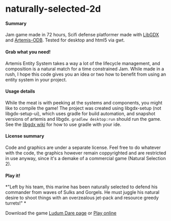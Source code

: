 naturally-selected-2d
=====================

#### Summary
Jam game made in 72 hours, Scifi defense platformer made with [LibGDX](https://github.com/libgdx/libgdx) and [Artemis-ODB](https://github.com/junkdog/artemis-odb). Tested for desktop and html5 via gwt.

#### Grab what you need!
Artemis Entity System takes a way a lot of the lifecycle management, and composition is a natural match for a time constrained Jam. While made in a rush, I hope this code gives you an idea or two how to benefit from using an entity system in your project.

#### Usage details
While the meat is with peeking at the systems and components, you might like to compile the game! The project was created using libgdx-setup (not libgdx-setup-ui), which uses gradle for build automation, and snapshot versions of artemis and libgdx. ```gradlew desktop:run``` should run the game. See the [libgdx wiki](https://github.com/libgdx/libgdx/wiki) for how to use gradle with your ide.

#### License summary
Code and graphics are under a separate license. Feel free to do whatever with the code, the graphics however remain coppyrighted and are restricted in use anyway, since it's a demake of a commercial game (Natural Selection 2).

#### Play it!
*"Left by his team, this marine has been naturally selected to defend his commander from waves of Sulks and Gorgels. He must juggle his natural desire to shoot things with an overzealous jet-pack and resource greedy turrets!" *

Download the game [Ludum Dare page](http://www.ludumdare.com/compo/minild-50/?action=preview&amp;uid=22396)
or [Play online](http://ludum.mostlyoriginal.net/game/ns2d/)



